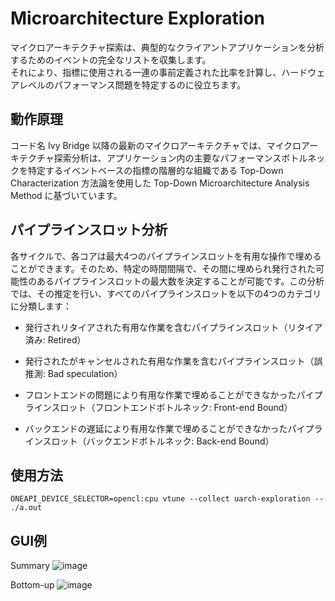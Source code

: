 # Microarchitecture Exploration
マイクロアーキテクチャ探索は、典型的なクライアントアプリケーションを分析するためのイベントの完全なリストを収集します。  
それにより、指標に使用される一連の事前定義された比率を計算し、ハードウェアレベルのパフォーマンス問題を特定するのに役立ちます。  

## 動作原理
コード名 Ivy Bridge 以降の最新のマイクロアーキテクチャでは、マイクロアーキテクチャ探索分析は、アプリケーション内の主要なパフォーマンスボトルネックを特定するイベントベースの指標の階層的な組織である Top-Down Characterization 方法論を使用した Top-Down Microarchitecture Analysis Method に基づいています。

## パイプラインスロット分析
各サイクルで、各コアは最大4つのパイプラインスロットを有用な操作で埋めることができます。そのため、特定の時間間隔で、その間に埋められ発行された可能性のあるパイプラインスロットの最大数を決定することが可能です。この分析では、その推定を行い、すべてのパイプラインスロットを以下の4つのカテゴリに分類します：

- 発行されリタイアされた有用な作業を含むパイプラインスロット（リタイア済み: Retired）

- 発行されたがキャンセルされた有用な作業を含むパイプラインスロット（誤推測: Bad speculation）

- フロントエンドの問題により有用な作業で埋めることができなかったパイプラインスロット（フロントエンドボトルネック: Front-end Bound）

- バックエンドの遅延により有用な作業で埋めることができなかったパイプラインスロット（バックエンドボトルネック: Back-end Bound）

## 使用方法
```
ONEAPI_DEVICE_SELECTOR=opencl:cpu vtune --collect uarch-exploration -- ./a.out
```
## GUI例
Summary
![image](https://github.com/user-attachments/assets/95d51232-f1a1-4805-a66b-71684863b6c4)


Bottom-up
![image](https://github.com/user-attachments/assets/f618f157-f6c2-4098-92ca-04153f97f025)


